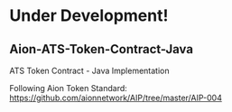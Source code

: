 
# Under Development!

## Aion-ATS-Token-Contract-Java
ATS Token Contract - Java Implementation 

Following Aion Token Standard: https://github.com/aionnetwork/AIP/tree/master/AIP-004




